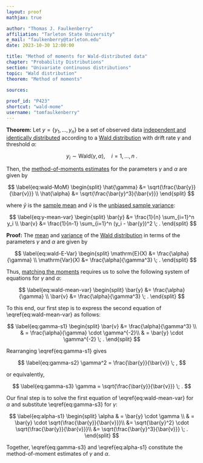 ```yaml
---
layout: proof
mathjax: true

author: "Thomas J. Faulkenberry"
affiliation: "Tarleton State University"
e_mail: "faulkenberry@tarleton.edu"
date: 2023-10-30 12:00:00

title: "Method of moments for Wald-distributed data"
chapter: "Probability Distributions"
section: "Univariate continuous distributions"
topic: "Wald distribution"
theorem: "Method of moments"

sources:
  
proof_id: "P423"
shortcut: "wald-mome"
username: "tomfaulkenberry"
---
```

  
  

**Theorem:** Let $y = \left\lbrace y_1, \ldots, y_n \right\rbrace$ be a set of observed data [independent and identically distributed](/D/iid) according to a [Wald distribution](/D/wald) with drift rate $\gamma$ and threshold $\alpha$:

$$ \label{eq:wald}
y_i \sim \mathrm{Wald}(\gamma,\alpha), \quad i = 1, \ldots, n \; .
$$

Then, the [method-of-moments estimates](/D/mome) for the parameters $\gamma$ and $\alpha$ are given by

$$ \label{eq:wald-MoM}
\begin{split}
\hat{\gamma} &= \sqrt{\frac{\bar{y}}{\bar{v}}} \\
\hat{\alpha} &= \sqrt{\frac{\bar{y}^3}{\bar{v}}}
\end{split}
$$

where $\bar{y}$ is the [sample mean](/D/mean-samp) and $\bar{v}$ is the [unbiased sample variance](/D/var-samp):

$$ \label{eq:y-mean-var}
\begin{split}
\bar{y} &= \frac{1}{n} \sum_{i=1}^n y_i \\
\bar{v} &= \frac{1}{n-1} \sum_{i=1}^n (y_i - \bar{y})^2 \; .
\end{split}
$$


**Proof:** The [mean](/P/wald-mean) and [variance](/P/wald-var) of the [Wald distribution](/D/wald) in terms of the parameters $\gamma$ and $\alpha$ are given by

$$ \label{eq:wald-E-Var}
\begin{split}
\mathrm{E}(X) &= \frac{\alpha}{\gamma} \\
\mathrm{Var}(X) &= \frac{\alpha}{\gamma^3} \; .
\end{split}
$$

Thus, [matching the moments](/D/mome) requires us to solve the following system of equations for $\gamma$ and $\alpha$:

$$ \label{eq:wald-mean-var}
\begin{split}
\bar{y} &= \frac{\alpha}{\gamma} \\
\bar{v} &= \frac{\alpha}{\gamma^3} \; .
\end{split}
$$

To this end, our first step is to express the second equation of \eqref{eq:wald-mean-var} as follows:

$$ \label{eq:gamma-s1}
\begin{split}
\bar{v} &= \frac{\alpha}{\gamma^3} \\
& = \frac{\alpha}{\gamma} \cdot \gamma^{-2}\\
& = \bar{y} \cdot \gamma^{-2} \; .
\end{split}
$$

Rearranging \eqref{eq:gamma-s1} gives

$$ \label{eq:gamma-s2}
\gamma^2 = \frac{\bar{y}}{\bar{v}} \; ,
$$

or equivalently,

$$ \label{eq:gamma-s3}
\gamma = \sqrt{\frac{\bar{y}}{\bar{v}}} \; .
$$

Our final step is to solve the first equation of \eqref{eq:wald-mean-var} for $\alpha$ and substitute \eqref{eq:gamma-s3} for $\gamma$:

$$ \label{eq:alpha-s1}
\begin{split}
\alpha & = \bar{y} \cdot \gamma \\
& = \bar{y} \cdot \sqrt{\frac{\bar{y}}{\bar{v}}}\\
&= \sqrt{\bar{y}^2} \cdot \sqrt{\frac{\bar{y}}{\bar{v}}}\\
&= \sqrt{\frac{\bar{y}^3}{\bar{v}}} \; .
\end{split}
$$

Together, \eqref{eq:gamma-s3} and \eqref{eq:alpha-s1} constitute the method-of-moment estimates of $\gamma$ and $\alpha$.
